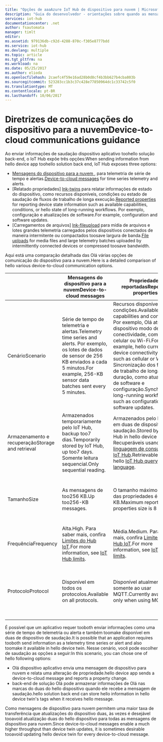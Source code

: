 ```yaml
---
title: "Opções de aaaAzure IoT Hub de dispositivo para nuvem | Microsoft Docs"
description: "Guia do desenvolvedor - orientações sobre quando as mensagens de dispositivo para nuvem toouse, propriedades relatadas ou arquivo carrega para comunicações de nuvem para dispositivo."
services: iot-hub
documentationcenter: .net
author: fsautomata
manager: timlt
editor: 
ms.assetid: 979136db-c92d-4288-870c-f305e8777bdd
ms.service: iot-hub
ms.devlang: multiple
ms.topic: article
ms.tgt_pltfrm: na
ms.workload: na
ms.date: 05/25/2017
ms.author: elioda
ms.openlocfilehash: 2caefc4f59e16ad28b0d8cf4b3bb627b4cba803b
ms.sourcegitcommit: 523283cc1b3c37c428e77850964dc1c33742c5f0
ms.translationtype: MT
ms.contentlocale: pt-BR
ms.lasthandoff: 10/06/2017
---
```

# <a name="device-to-cloud-communications-guidance"></a><span data-ttu-id="533ac-103">Diretrizes de comunicações do dispositivo para a nuvem</span><span class="sxs-lookup"><span data-stu-id="533ac-103">Device-to-cloud communications guidance</span></span>
<span data-ttu-id="533ac-104">Ao enviar informações de saudação dispositivo aplicativo toohello solução back-end, o IoT Hub expõe três opções:</span><span class="sxs-lookup"><span data-stu-id="533ac-104">When sending information from hello device app toohello solution back end, IoT Hub exposes three options:</span></span>

* <span data-ttu-id="533ac-105">[Mensagens do dispositivo para a nuvem ][lnk-d2c], para telemetria de série de tempo e alertas.</span><span class="sxs-lookup"><span data-stu-id="533ac-105">[Device-to-cloud messages][lnk-d2c] for time series telemetry and alerts.</span></span>
* <span data-ttu-id="533ac-106">[Relatado propriedades] [ lnk-twins] para relatar informações de estado do dispositivo, como recursos disponíveis, condições ou estado de saudação de fluxos de trabalho de longa execução.</span><span class="sxs-lookup"><span data-stu-id="533ac-106">[Reported properties][lnk-twins] for reporting device state information such as available capabilities, conditions, or hello state of long-running workflows.</span></span> <span data-ttu-id="533ac-107">Por exemplo, configuração e atualizações de software.</span><span class="sxs-lookup"><span data-stu-id="533ac-107">For example, configuration and software updates.</span></span>
* <span data-ttu-id="533ac-108">[Carregamentos de arquivos] [ lnk-fileupload] para mídia de arquivos e lotes grandes telemetria carregados pelos dispositivos conectados de maneira intermitente ou compactados toosave largura de banda.</span><span class="sxs-lookup"><span data-stu-id="533ac-108">[File uploads][lnk-fileupload] for media files and large telemetry batches uploaded by intermittently connected devices or compressed toosave bandwidth.</span></span>

<span data-ttu-id="533ac-109">Aqui está uma comparação detalhada das Olá várias opções de comunicação do dispositivo para a nuvem.</span><span class="sxs-lookup"><span data-stu-id="533ac-109">Here is a detailed comparison of hello various device-to-cloud communication options.</span></span>

|  | <span data-ttu-id="533ac-110">Mensagens do dispositivo para a nuvem</span><span class="sxs-lookup"><span data-stu-id="533ac-110">Device-to-cloud messages</span></span> | <span data-ttu-id="533ac-111">Propriedades reportadas</span><span class="sxs-lookup"><span data-stu-id="533ac-111">Reported properties</span></span> | <span data-ttu-id="533ac-112">Carregamentos de arquivos</span><span class="sxs-lookup"><span data-stu-id="533ac-112">File uploads</span></span> |
| ---- | ------- | ---------- | ---- |
| <span data-ttu-id="533ac-113">Cenário</span><span class="sxs-lookup"><span data-stu-id="533ac-113">Scenario</span></span> | <span data-ttu-id="533ac-114">Série de tempo de telemetria e alertas.</span><span class="sxs-lookup"><span data-stu-id="533ac-114">Telemetry time series and alerts.</span></span> <span data-ttu-id="533ac-115">Por exemplo, os lotes de dados de sensor de 256 KB enviados a cada 5 minutos.</span><span class="sxs-lookup"><span data-stu-id="533ac-115">For example, 256-KB sensor data batches sent every 5 minutes.</span></span> | <span data-ttu-id="533ac-116">Recursos disponíveis e condições.</span><span class="sxs-lookup"><span data-stu-id="533ac-116">Available capabilities and conditions.</span></span> <span data-ttu-id="533ac-117">Por exemplo, Olá atual dispositivo modo de conectividade, como o celular ou Wi-Fi.</span><span class="sxs-lookup"><span data-stu-id="533ac-117">For example, hello current device connectivity mode such as cellular or WiFi.</span></span> <span data-ttu-id="533ac-118">Sincronização dos fluxos de trabalho de longa duração, como atualizações de software e configuração.</span><span class="sxs-lookup"><span data-stu-id="533ac-118">Synchronizing long-running workflows, such as configuration and software updates.</span></span> | <span data-ttu-id="533ac-119">Arquivos de mídia.</span><span class="sxs-lookup"><span data-stu-id="533ac-119">Media files.</span></span> <span data-ttu-id="533ac-120">Lotes grandes de telemetria (geralmente compactados).</span><span class="sxs-lookup"><span data-stu-id="533ac-120">Large (typically compressed) telemetry batches.</span></span> |
| <span data-ttu-id="533ac-121">Armazenamento e recuperação</span><span class="sxs-lookup"><span data-stu-id="533ac-121">Storage and retrieval</span></span> | <span data-ttu-id="533ac-122">Armazenados temporariamente pelo IoT Hub, backup too7 dias.</span><span class="sxs-lookup"><span data-stu-id="533ac-122">Temporarily stored by IoT Hub, up too7 days.</span></span> <span data-ttu-id="533ac-123">Somente leitura sequencial.</span><span class="sxs-lookup"><span data-stu-id="533ac-123">Only sequential reading.</span></span> | <span data-ttu-id="533ac-124">Armazenados pelo IoT Hub em duas de dispositivo de saudação.</span><span class="sxs-lookup"><span data-stu-id="533ac-124">Stored by IoT Hub in hello device twin.</span></span> <span data-ttu-id="533ac-125">Recuperáveis usando Olá [linguagem de consulta de IoT Hub][lnk-query].</span><span class="sxs-lookup"><span data-stu-id="533ac-125">Retrievable using hello [IoT Hub query language][lnk-query].</span></span> | <span data-ttu-id="533ac-126">Armazenados na conta de Armazenamento do Azure fornecida pelo usuário.</span><span class="sxs-lookup"><span data-stu-id="533ac-126">Stored in user-provided Azure Storage account.</span></span> |
| <span data-ttu-id="533ac-127">Tamanho</span><span class="sxs-lookup"><span data-stu-id="533ac-127">Size</span></span> | <span data-ttu-id="533ac-128">As mensagens de too256 KB.</span><span class="sxs-lookup"><span data-stu-id="533ac-128">Up too256-KB messages.</span></span> | <span data-ttu-id="533ac-129">O tamanho máximo relatado das propriedades é de 8 KB.</span><span class="sxs-lookup"><span data-stu-id="533ac-129">Maximum reported properties size is 8 KB.</span></span> | <span data-ttu-id="533ac-130">Tamanho máximo de arquivo com suporte pelo Armazenamento de Blobs do Azure.</span><span class="sxs-lookup"><span data-stu-id="533ac-130">Maximum file size supported by Azure Blob Storage.</span></span> |
| <span data-ttu-id="533ac-131">Frequência</span><span class="sxs-lookup"><span data-stu-id="533ac-131">Frequency</span></span> | <span data-ttu-id="533ac-132">Alta.</span><span class="sxs-lookup"><span data-stu-id="533ac-132">High.</span></span> <span data-ttu-id="533ac-133">Para saber mais, confira [Limites do Hub IoT][lnk-quotas].</span><span class="sxs-lookup"><span data-stu-id="533ac-133">For more information, see [IoT Hub limits][lnk-quotas].</span></span> | <span data-ttu-id="533ac-134">Média.</span><span class="sxs-lookup"><span data-stu-id="533ac-134">Medium.</span></span> <span data-ttu-id="533ac-135">Para saber mais, confira [Limites do Hub IoT][lnk-quotas].</span><span class="sxs-lookup"><span data-stu-id="533ac-135">For more information, see [IoT Hub limits][lnk-quotas].</span></span> | <span data-ttu-id="533ac-136">Baixa.</span><span class="sxs-lookup"><span data-stu-id="533ac-136">Low.</span></span> <span data-ttu-id="533ac-137">Para saber mais, confira [Limites do Hub IoT][lnk-quotas].</span><span class="sxs-lookup"><span data-stu-id="533ac-137">For more information, see [IoT Hub limits][lnk-quotas].</span></span> |
| <span data-ttu-id="533ac-138">Protocolo</span><span class="sxs-lookup"><span data-stu-id="533ac-138">Protocol</span></span> | <span data-ttu-id="533ac-139">Disponível em todos os protocolos.</span><span class="sxs-lookup"><span data-stu-id="533ac-139">Available on all protocols.</span></span> | <span data-ttu-id="533ac-140">Disponível atualmente somente ao usar MQTT.</span><span class="sxs-lookup"><span data-stu-id="533ac-140">Currently available only when using MQTT.</span></span> | <span data-ttu-id="533ac-141">Disponíveis ao usar qualquer protocolo, mas requer HTTP no dispositivo de saudação.</span><span class="sxs-lookup"><span data-stu-id="533ac-141">Available when using any protocol, but requires HTTP on hello device.</span></span> |

<span data-ttu-id="533ac-142">É possível que um aplicativo requer tooboth enviar informações como uma série de tempo de telemetria ou alerta e também toomake disponível em duas de dispositivo de saudação.</span><span class="sxs-lookup"><span data-stu-id="533ac-142">It is possible that an application requires tooboth send information as a telemetry time series or alert and also toomake it available in hello device twin.</span></span> <span data-ttu-id="533ac-143">Nesse cenário, você pode escolher de saudação as opções a seguir:</span><span class="sxs-lookup"><span data-stu-id="533ac-143">In this scenario, you can chose one of hello following options:</span></span>

* <span data-ttu-id="533ac-144">Olá dispositivo aplicativo envia uma mensagem de dispositivo para nuvem e relata uma alteração de propriedade.</span><span class="sxs-lookup"><span data-stu-id="533ac-144">hello device app sends a device-to-cloud message and reports a property change.</span></span>
* <span data-ttu-id="533ac-145">back-end de solução Olá pode armazenar informações de Olá nas marcas do duas do hello dispositivo quando ele recebe a mensagem de saudação.</span><span class="sxs-lookup"><span data-stu-id="533ac-145">hello solution back end can store hello information in hello device twin's tags when it receives hello message.</span></span>

<span data-ttu-id="533ac-146">Como mensagens de dispositivo para nuvem permitem uma maior taxa de transferência que atualizações do dispositivo duas, às vezes é desejável tooavoid atualização duas do hello dispositivo para todas as mensagens de dispositivo para nuvem.</span><span class="sxs-lookup"><span data-stu-id="533ac-146">Since device-to-cloud messages enable a much higher throughput than device twin updates, it is sometimes desirable tooavoid updating hello device twin for every device-to-cloud message.</span></span>


[lnk-twins]: iot-hub-devguide-device-twins.md
[lnk-fileupload]: iot-hub-devguide-file-upload.md
[lnk-quotas]: iot-hub-devguide-quotas-throttling.md
[lnk-query]: iot-hub-devguide-query-language.md
[lnk-d2c]: iot-hub-devguide-messages-d2c.md
